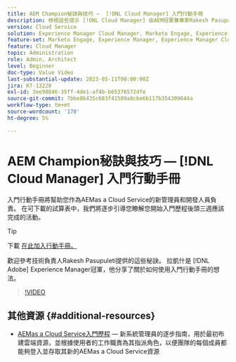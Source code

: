 ```yaml
---
title: AEM Champion秘訣與技巧 —  [!DNL Cloud Manager] 入門行動手冊
description: 檢視這些提示 [!DNL Cloud Manager] 由AEM冠軍兼專家Rakesh Pasupuleti所撰寫的上線和上線行動手冊。
version: Cloud Service
solution: Experience Manager Cloud Manager, Marketo Engage, Experience Manager
feature-set: Marketo Engage, Experience Manager, Experience Manager Cloud Manager
feature: Cloud Manager
topic: Administration
role: Admin, Architect
level: Beginner
doc-type: Value Video
last-substantial-update: 2023-05-11T00:00:00Z
jira: KT-13228
exl-id: 3ee98846-35ff-4de1-af4b-b65376572dfe
source-git-commit: 7bbe86435c683f41509a8cbe6b117b354309644a
workflow-type: tm+mt
source-wordcount: '170'
ht-degree: 5%

---
```


# AEM Champion秘訣與技巧 —  [!DNL Cloud Manager] 入門行動手冊

入門行動手冊將幫助您作為AEMas a Cloud Service的新管理員和開發人員負責。 在可下載的試算表中，我們將逐步引導您瞭解您開始入門歷程後頭三週應該完成的活動。

>[!TIP]
>
>下載 [在此加入行動手冊。](./assets/Cloud-Manager-for-AEM-as-a-Cloud-Service.xlsx)

歡迎參考技術負責人Rakesh Pasupuleti提供的這些秘訣。 拉凱什是 [!DNL Adobe] Experience Manager冠軍，他分享了關於如何使用入門行動手冊的想法。

>[!VIDEO](https://video.tv.adobe.com/v/3419299?quality=12&learn=on)

## 其他資源 {#additional-resources}

* [AEMas a Cloud Service入門歷程](https://experienceleague.adobe.com/docs/experience-manager-cloud-service/content/onboarding/journey/overview.html)  — 新系統管理員的逐步指南，用於最初布建雲端資源，並根據使用者的工作職責為其指派角色，以便團隊的每個成員都能夠登入並存取其新的AEMas a Cloud Service資源
